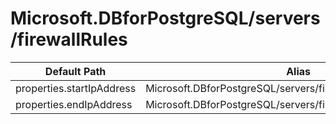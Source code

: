 # Microsoft.DBforPostgreSQL/servers/firewallRules

| Default Path | Alias |
|---|---|
| properties.startIpAddress | Microsoft.DBforPostgreSQL/servers/firewallRules/startIpAddress |
| properties.endIpAddress | Microsoft.DBforPostgreSQL/servers/firewallRules/endIpAddress |


